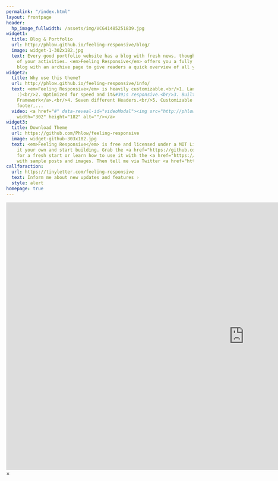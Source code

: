 ```yaml
---
permalink: "/index.html"
layout: frontpage
header:
  hp_image_fullwidth: /assets/img/VCG41485251839.jpg
widget1:
  title: Blog & Portfolio
  url: http://phlow.github.io/feeling-responsive/blog/
  image: widget-1-302x182.jpg
  text: Every good portfolio website has a blog with fresh news, thoughts and develop&shy;ments
    of your activities. <em>Feeling Responsive</em> offers you a fully functional
    blog with an archive page to give readers a quick overview of all your posts.
widget2:
  title: Why use this theme?
  url: http://phlow.github.io/feeling-responsive/info/
  text: <em>Feeling Responsive</em> is heavily customizable.<br/>1. Language-Support
    :)<br/>2. Optimized for speed and it&#39;s responsive.<br/>3. Built on <a href="http://foundation.zurb.com/">Foundation
    Framework</a>.<br/>4. Seven different Headers.<br/>5. Customizable navigation,
    footer,...
  video: <a href="#" data-reveal-id="videoModal"><img src="http://phlow.github.io/feeling-responsive/images/start-video-feeling-responsive-302x182.jpg"
    width="302" height="182" alt=""/></a>
widget3:
  title: Download Theme
  url: https://github.com/Phlow/feeling-responsive
  image: widget-github-303x182.jpg
  text: <em>Feeling Responsive</em> is free and licensed under a MIT License. Make
    it your own and start building. Grab the <a href="https://github.com/Phlow/feeling-responsive/tree/bare-bones-version">Bare-Bones-Version</a>
    for a fresh start or learn how to use it with the <a href="https://github.com/Phlow/feeling-responsive/tree/gh-pages">education-version</a>
    with sample posts and images. Then tell me via Twitter <a href="http://twitter.com/phlow">@phlow</a>.
callforaction:
  url: https://tinyletter.com/feeling-responsive
  text: Inform me about new updates and features ›
  style: alert
homepage: true
---
```


<div id="videoModal" class="reveal-modal large" data-reveal="">
  <div class="flex-video widescreen vimeo" style="display: block;">
    <iframe width="1280" height="720" src="https://www.youtube.com/embed/3b5zCFSmVvU" frameborder="0" allowfullscreen></iframe>
  </div>
  <a class="close-reveal-modal">&#215;</a>
</div>
